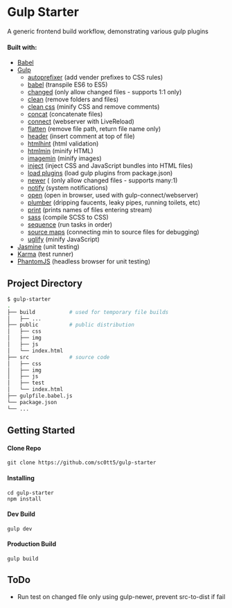 # Gulp Starter

A generic frontend build workflow, demonstrating various gulp plugins

#### Built with:

-   [Babel](https://www.npmjs.com/package/babel-core)
-   [Gulp](https://www.npmjs.com/package/gulp)
    -   [autoprefixer](https://www.npmjs.com/package/gulp-autoprefixer) (add vender prefixes to CSS rules)
    -   [babel](https://www.npmjs.com/package/gulp-babel) (transpile ES6 to ES5)
    -   [changed](https://www.npmjs.com/package/gulp-changed) (only allow changed files - supports 1:1 only)
    -   [clean](https://www.npmjs.com/package/gulp-clean) (remove folders and files)
    -   [clean css](https://www.npmjs.com/package/gulp-clean-css) (minify CSS and remove comments)
    -   [concat](https://www.npmjs.com/package/gulp-concat) (concatenate files)
    -   [connect](https://www.npmjs.com/package/gulp-connect) (webserver with LiveReload)
    -   [flatten](https://www.npmjs.com/package/gulp-flatten) (remove file path, return file name only)
    -   [header](https://www.npmjs.com/package/gulp-header) (insert comment at top of file)
    -   [htmlhint](https://www.npmjs.com/package/gulp-htmlhint) (html validation)
    -   [htmlmin](https://www.npmjs.com/package/gulp-htmlmin) (minify HTML)
    -   [imagemin](https://www.npmjs.com/package/gulp-imagemin) (minify images)
    -   [inject](https://www.npmjs.com/package/gulp-inject) (inject CSS and JavaScript bundles into HTML files)
    -   [load plugins](https://www.npmjs.com/package/gulp-load-plugins) (load gulp plugins from package.json)
    -   [newer](https://www.npmjs.com/package/gulp-newer) ( (only allow changed files - supports many:1)
    -   [notify](https://www.npmjs.com/package/gulp-notify) (system notifications)
    -   [open](https://www.npmjs.com/package/gulp-open) (open in browser, used with gulp-connect/webserver)
    -   [plumber](https://www.npmjs.com/package/gulp-plumber) (dripping faucents, leaky pipes, running toilets, etc)
    -   [print](https://www.npmjs.com/package/gulp-print) (prints names of files entering stream)
    -   [sass](https://www.npmjs.com/package/gulp-sass) (compile SCSS to CSS)
    -   [sequence](https://www.npmjs.com/package/gulp-sequence) (run tasks in order)
    -   [source maps](https://www.npmjs.com/package/gulp-sourcemaps) (connecting min to source files for debugging)
    -   [uglify](https://www.npmjs.com/package/gulp-uglify) (minify JavaScript)
-   [Jasmine](https://www.npmjs.com/package/jasmine-core) (unit testing)
-   [Karma](https://www.npmjs.com/package/karma) (test runner)
-   [PhantomJS](https://www.npmjs.com/package/phantomjs-prebuilt) (headless browser for unit testing)

## Project Directory

```bash
$ gulp-starter
.
├── build           # used for temporary file builds
│   ├── ...
├── public          # public distribution
│   ├── css
│   ├── img
│   ├── js
│   └── index.html
├── src             # source code
│   ├── css
│   ├── img
│   ├── js
│   ├── test
│   └── index.html
├── gulpfile.babel.js
└── package.json
└── ...
```

## Getting Started

#### Clone Repo

```
git clone https://github.com/sc0tt5/gulp-starter
```

#### Installing

```
cd gulp-starter
npm install
```

#### Dev Build

```
gulp dev
```

#### Production Build

```
gulp build
```

## ToDo

-   Run test on changed file only using gulp-newer, prevent src-to-dist if fail
